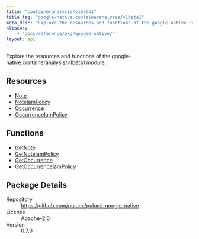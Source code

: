 ```yaml
---
title: "containeranalysis/v1beta1"
title_tag: "google-native.containeranalysis/v1beta1"
meta_desc: "Explore the resources and functions of the google-native.containeranalysis/v1beta1 module."
aliases:
    - "docs/reference/pkg/google-native/"
layout: api
---
```


<!-- WARNING: this file was generated by Pulumi Docs Generator. -->
<!-- Do not edit by hand unless you're certain you know what you are doing! -->

Explore the resources and functions of the google-native.containeranalysis/v1beta1 module.

<h2 id="resources">Resources</h2>
<ul class="api">
    <li><a href="note" title="Note"><span class="symbol resource"></span>Note</a></li>
    <li><a href="noteiampolicy" title="NoteIamPolicy"><span class="symbol resource"></span>NoteIamPolicy</a></li>
    <li><a href="occurrence" title="Occurrence"><span class="symbol resource"></span>Occurrence</a></li>
    <li><a href="occurrenceiampolicy" title="OccurrenceIamPolicy"><span class="symbol resource"></span>OccurrenceIamPolicy</a></li>
</ul>

<h2 id="functions">Functions</h2>
<ul class="api">
    <li><a href="getnote" title="GetNote"><span class="symbol function"></span>GetNote</a></li>
    <li><a href="getnoteiampolicy" title="GetNoteIamPolicy"><span class="symbol function"></span>GetNoteIamPolicy</a></li>
    <li><a href="getoccurrence" title="GetOccurrence"><span class="symbol function"></span>GetOccurrence</a></li>
    <li><a href="getoccurrenceiampolicy" title="GetOccurrenceIamPolicy"><span class="symbol function"></span>GetOccurrenceIamPolicy</a></li>
</ul>

<h2 id="package-details">Package Details</h2>
<dl class="package-details">
	<dt>Repository</dt>
	<dd><a href="https://github.com/pulumi/pulumi-google-native">https://github.com/pulumi/pulumi-google-native</a></dd>
	<dt>License</dt>
	<dd>Apache-2.0</dd>
	<dt>Version</dt>
	<dd>0.7.0</dd>
</dl>

